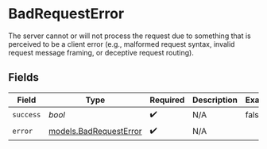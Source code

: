 # BadRequestError

The server cannot or will not process the request due to something that is perceived to be a client error (e.g., malformed request syntax, invalid request message framing, or deceptive request routing).


## Fields

| Field                                                  | Type                                                   | Required                                               | Description                                            | Example                                                |
| ------------------------------------------------------ | ------------------------------------------------------ | ------------------------------------------------------ | ------------------------------------------------------ | ------------------------------------------------------ |
| `success`                                              | *bool*                                                 | :heavy_check_mark:                                     | N/A                                                    | false                                                  |
| `error`                                                | [models.BadRequestError](../models/badrequesterror.md) | :heavy_check_mark:                                     | N/A                                                    |                                                        |